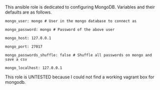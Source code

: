 This ansible role is dedicated to configuring MongoDB. Variables and their defaults are as follows. 

```
mongo_user: mongo # User in the mongo database to connect as

mongo_password: mongo # Password of the above user

mongo_host: 127.0.0.1

mongo_port: 27017

mongo_passwords_shuffle: false # Shuffle all passwords on mongo and save a csv

mongo_localhost: 127.0.0.1
```

This role is UNTESTED because I could not find a working vagrant box for mongodb.